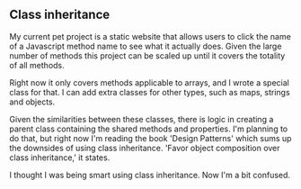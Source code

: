 ## Class inheritance 

My current pet project is a static website that allows users to click the name of a Javascript method name to see what it actually does. Given the large number of methods this project can be scaled up until it covers the totality of all methods.

Right now it only covers methods applicable to arrays, and I wrote a special class for that. I can add extra classes for other types, such as maps, strings and objects.

Given the similarities between these classes, there is logic in creating a parent class containing the shared methods and properties. I'm planning to do that, but right now I'm reading the book 'Design Patterns' which sums up the downsides of using class inheritance. 'Favor object composition over class inheritance,' it states. 

I thought I was being smart using class inheritance. Now I'm a bit confused.
